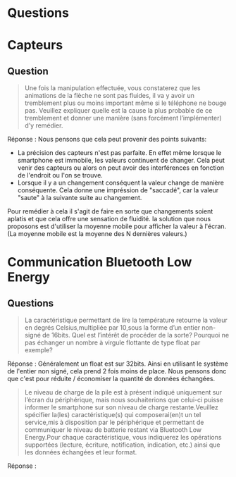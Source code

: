 # Questions

# Capteurs
## Question
> Une fois la manipulation effectuée, vous constaterez que les animations de la flèche ne sont pas fluides, il va y avoir un tremblement plus ou moins important même si le téléphone ne bouge pas. Veuillez expliquer quelle est la cause la plus probable de ce tremblement et donner une manière (sans forcément l’implémenter) d’y remédier.

Réponse : 
Nous pensons que cela peut provenir des points suivants:
- La précision des capteurs n'est pas parfaite. En effet même lorsque le smartphone est immobile, les valeurs continuent de changer. Cela peut venir des capteurs ou alors on peut avoir des interférences en fonction de l'endroit ou l'on se trouve.
- Lorsque il y a un changement conséquent la valeur change de manière conséquente. Cela donne une impréssion de "saccadé", car la valeur "saute" à la suivante suite au changement.

Pour remédier à cela il s'agit de faire en sorte que changements soient aplatis et que cela offre une sensation de fluidité. la solution que nous proposons est d'utiliser la moyenne mobile pour afficher la valeur à l'écran. (La moyenne mobile est la moyenne des N dernières valeurs.)


# Communication Bluetooth Low Energy
## Questions
> La caractéristique permettant de lire la température retourne la valeur en degrés Celsius,multipliée par 10,sous la forme d’un entier non-signé de 16bits. Quel est l’intérêt de procéder de la sorte? Pourquoi ne pas échanger un nombre à virgule flottante de type float par exemple?

Réponse : 
Généralement un float est sur 32bits. Ainsi en utilisant le système de l'entier non signé, cela prend 2 fois moins de place. Nous pensons donc que c'est pour réduite / économiser la quantité de données échangées.


> Le niveau de charge de la pile est à présent indiqué uniquement sur l’écran du périphérique, mais nous souhaiterions que celui-ci puisse informer le smartphone sur son niveau de charge restante.Veuillez spécifier la(les) caractéristique(s) qui composerai(en)t un tel service,mis à disposition par le périphérique et permettant de communiquer le niveau de batterie restant via Bluetooth Low Energy.Pour chaque caractéristique, vous indiquerez les opérations supportées (lecture, écriture, notification, indication, etc.) ainsi que les données échangées et leur format.

Réponse : 
